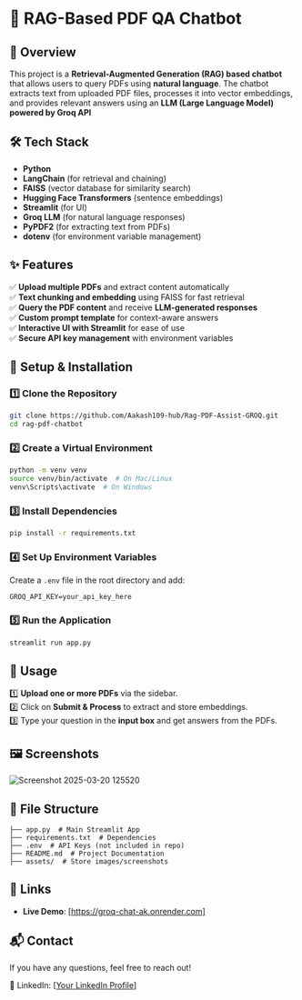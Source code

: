 # 📄 RAG-Based PDF QA Chatbot

## 🚀 Overview
This project is a **Retrieval-Augmented Generation (RAG) based chatbot** that allows users to query PDFs using **natural language**. The chatbot extracts text from uploaded PDF files, processes it into vector embeddings, and provides relevant answers using an **LLM (Large Language Model) powered by Groq API**

## 🛠 Tech Stack
- **Python**
- **LangChain** (for retrieval and chaining)
- **FAISS** (vector database for similarity search)
- **Hugging Face Transformers** (sentence embeddings)
- **Streamlit** (for UI)
- **Groq LLM** (for natural language responses)
- **PyPDF2** (for extracting text from PDFs)
- **dotenv** (for environment variable management)

## ✨ Features
✅ **Upload multiple PDFs** and extract content automatically  
✅ **Text chunking and embedding** using FAISS for fast retrieval  
✅ **Query the PDF content** and receive **LLM-generated responses**  
✅ **Custom prompt template** for context-aware answers  
✅ **Interactive UI with Streamlit** for ease of use  
✅ **Secure API key management** with environment variables  

## 📌 Setup & Installation
### 1️⃣ Clone the Repository
```bash
git clone https://github.com/Aakash109-hub/Rag-PDF-Assist-GROQ.git
cd rag-pdf-chatbot
```

### 2️⃣ Create a Virtual Environment
```bash
python -m venv venv
source venv/bin/activate  # On Mac/Linux
venv\Scripts\activate  # On Windows
```

### 3️⃣ Install Dependencies
```bash
pip install -r requirements.txt
```

### 4️⃣ Set Up Environment Variables
Create a `.env` file in the root directory and add:
```
GROQ_API_KEY=your_api_key_here
```

### 5️⃣ Run the Application
```bash
streamlit run app.py
```

## 🔧 Usage
1️⃣ **Upload one or more PDFs** via the sidebar.  
2️⃣ Click on **Submit & Process** to extract and store embeddings.  
3️⃣ Type your question in the **input box** and get answers from the PDFs.  

## 🖼️ Screenshots
![Screenshot 2025-03-20 125520](https://github.com/user-attachments/assets/fe7a457f-25d3-4186-b526-bcc76d54a5f7)


## 📜 File Structure
```
├── app.py  # Main Streamlit App
├── requirements.txt  # Dependencies
├── .env  # API Keys (not included in repo)
├── README.md  # Project Documentation
├── assets/  # Store images/screenshots
```

## 🔗 Links
- **Live Demo**: [https://groq-chat-ak.onrender.com]

## 📬 Contact
If you have any questions, feel free to reach out!

🔗 LinkedIn: [[Your LinkedIn Profile](https://www.linkedin.com/in/aakashgayke109/)]  
